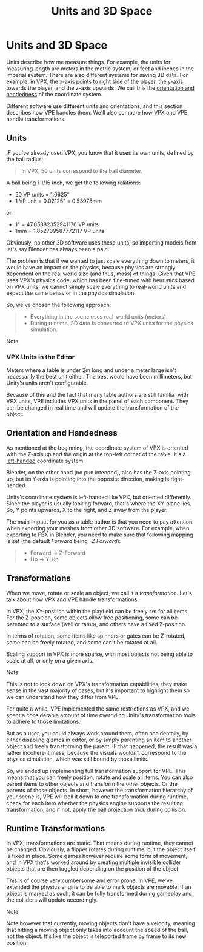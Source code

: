 ﻿---
uid: units_3d_space
title: Units and 3D Space
description: VPE supports real-world units and free 3D transformations.
---

# Units and 3D Space

Units describe how me measure things. For example, the units for measuring length are meters in the metric system, or feet and inches in the imperial system. There are also different systems for saving 3D data. For example, in VPX, the x-axis points to right side of the player, the y-axis towards the player, and the z-axis upwards. We call this the [orientation and handedness](https://en.wikipedia.org/wiki/Cartesian_coordinate_system#In_three_dimensions) of the coordinate system.

Different software use different units and orientations, and this section describes how VPE handles them. We'll also compare how VPX and VPE handle transformations.

## Units

IF you've already used VPX, you know that it uses its own units, defined by the ball radius:

> In VPX, 50 units correspond to the ball diameter.

A ball being 1 1/16 inch, we get the following relations:

- 50 VP units = 1.0625"
- 1 VP unit = 0.02125" = 0.53975mm

or

- 1" = 47.05882352941176 VP units
- 1mm = 1.852709587772117 VP units

Obviously, no other 3D software uses these units, so importing models from let's say Blender has always been a pain. 

The problem is that if we wanted to just scale everything down to meters, it would have an impact on the physics, because physics are strongly dependent on the real world size (and thus, mass) of things. Given that VPE uses VPX's physics code, which has been fine-tuned with heuristics based on VPX units, we cannot simply scale everything to real-world units and expect the same behavior in the physics simulation.

So, we've chosen the following approach:

> - Everything in the scene uses real-world units (meters).
> - During runtime, 3D data is converted to VPX units for the physics simulation.

> [!note]
> ### VPX Units in the Editor
> 
> Meters where a table is under 2m long and under a meter large isn't necessarily the best unit either. The best would have been millimeters, but Unity's units aren't configurable.
> 
> Because of this and the fact that many table authors are still familiar with VPX units, VPE includes VPX units in the panel of each component. They can be changed in real time and will update the transformation of the object.


## Orientation and Handedness

As mentioned at the beginning, the coordinate system of VPX is oriented with the Z-axis up and the origin at the top-left corner of the table. It's a [left-handed](https://en.wikipedia.org/wiki/Right-hand_rule) coordinate system.

Blender, on the other hand (no pun intended), also has the Z-axis pointing up, but its Y-axis is pointing into the opposite direction, making is right-handed.

Unity's coordinate system is left-handed like VPX, but oriented differently. Since the player is usually looking forward, that's where the XY-plane lies. So, Y points upwards, X to the right, and Z away from the player.

The main impact for you as a table author is that you need to pay attention when exporting your meshes from other 3D software. For example, when exporting to FBX in Blender, you need to make sure that following mapping is set (the default *Forward* being *-Z Forward*):

> - Forward -> Z-Forward
> - Up -> Y-Up

## Transformations

When we move, rotate or scale an object, we call it a *transformation*. Let's talk about how VPX and VPE handle transformations.

In VPX, the XY-position within the playfield can be freely set for all items. For the Z-position, some objects allow free positioning, some can be parented to a surface (wall or ramp), and others have a fixed Z-position.

In terms of rotation, some items like spinners or gates can be Z-rotated, some can be freely rotated, and some can't be rotated at all.

Scaling support in VPX is more sparse, with most objects not being able to scale at all, or only on a given axis.

> [!note]
> This is not to look down on VPX's transformation capabilities, they make sense in the vast majority of cases, but it's important to highlight them so we can understand how they differ from VPE.

For quite a while, VPE implemented the same restrictions as VPX, and we spent a considerable amount of time overriding Unity's transformation tools to adhere to those limitations.

But as a user, you could always work around them, often accidentally, by either disabling gizmos in editor, or by simply parenting an item to another object and freely transforming the parent. IF that happened, the result was a rather incoherent mess, because the visuals wouldn't correspond to the physics simulation, which was still bound by those limits.

So, we ended up implementing full transformation support for VPE. This means that you can freely position, rotate and scale all items. You can also parent items to other objects and transform the other objects. Or the parents of those objects. In short, however the transformation hierarchy of your scene is, VPE will boil it down to one transformation during runtime, check for each item whether the physics engine supports the resulting transformation, and if not, apply the ball projection trick during collision.

## Runtime Transformations

In VPX, transformations are static. That means during runtime, they cannot be changed. Obviously, a flipper rotates during runtime, but the object itself is fixed in place. Some games however require some form of movement, and in VPX that's worked around by creating multiple invisible collider objects that are then toggled depending on the position of the object.

This is of course very cumbersome and error prone. In VPE, we've extended the physics engine to be able to mark objects are movable. If an object is marked as such, it can be fully transformed during gameplay and the colliders will update accordingly.

> [!note]
> Note however that currently, moving objects don't have a velocity, meaning that hitting a moving object only takes into account the speed of the ball, not the object.  It's like the object is teleported frame by frame to its new position.
